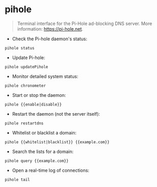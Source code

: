 # pihole

> Terminal interface for the Pi-Hole ad-blocking DNS server.
> More information: <https://pi-hole.net>.

- Check the Pi-hole daemon's status:

`pihole status`

- Update Pi-hole:

`pihole updatePihole`

- Monitor detailed system status:

`pihole chronometer`

- Start or stop the daemon:

`pihole {{enable|disable}}`

- Restart the daemon (not the server itself):

`pihole restartdns`

- Whitelist or blacklist a domain:

`pihole {{whitelist|blacklist}} {{example.com}}`

- Search the lists for a domain:

`pihole query {{example.com}}`

- Open a real-time log of connections:

`pihole tail`
